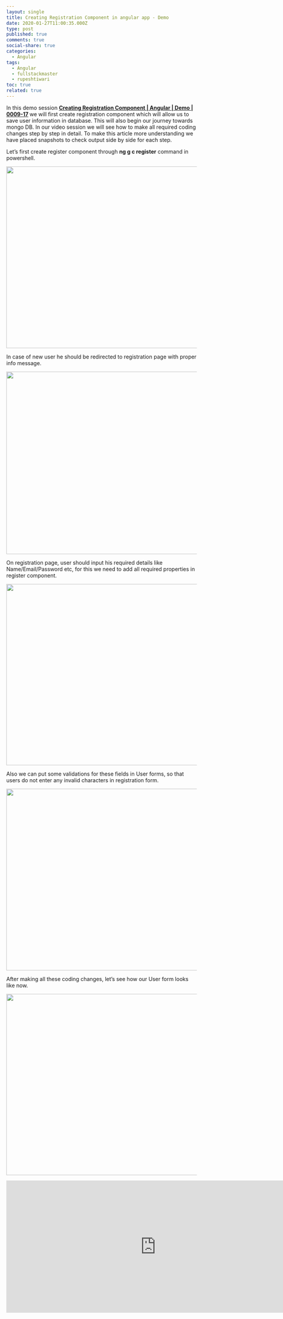 ```yaml
---
layout: single
title: Creating Registration Component in angular app - Demo
date: 2020-01-27T11:00:35.000Z
type: post
published: true
comments: true
social-share: true
categories:
  - Angular
tags:
  - Angular
  - fullstackmaster
  - rupeshtiwari
toc: true
related: true
---
```


<p>In this demo session <strong><a href="https://www.youtube.com/watch?v=LsZeU7uBSkY&amp;list=PLZed_adPqIJrl9pwlERGhU-RCNOtKqvyD&amp;index=18&amp;t=0s" target="_blank" rel="noopener noreferrer">Creating Registration Component | Angular | Demo | 0009-17</a> </strong>we will first create registration component which will allow us to save user information in database. This will also begin our journey towards mongo DB. In our video session we will see how to make all required coding changes step by step in detail. To make this article more understanding we have placed snapshots to check output side by side for each step.</p>
<p>Let’s first create register component through <strong>ng g c register</strong> command in powershell.</p>
<p><img class="alignnone size-full wp-image-2942" src="{{ site.baseurl }}/assets/2020/01/CR1.png" alt="" width="854" height="481" /></p>
<p>In case of new user he should be redirected to registration page with proper info message.</p>
<p><img class="alignnone size-full wp-image-2941" src="{{ site.baseurl }}/assets/2020/01/CR2.png" alt="" width="854" height="483" /></p>
<p>On registration page, user should input his required details like Name/Email/Password etc, for this we need to add all required properties in register component.</p>
<p><img class="alignnone size-full wp-image-2940" src="{{ site.baseurl }}/assets/2020/01/CR3.png" alt="" width="852" height="480" /></p>
<p>Also we can put some validations for these fields in User forms, so that users do not enter any invalid characters in registration form.</p>
<p><img class="alignnone size-full wp-image-2939" src="{{ site.baseurl }}/assets/2020/01/CR4.png" alt="" width="852" height="481" /></p>
<p>After making all these coding changes, let’s see how our User form looks like now.</p>
<p><img class="alignnone size-full wp-image-2938" src="{{ site.baseurl }}/assets/2020/01/CR5.png" alt="" width="853" height="480" /></p>
<p><iframe src="https://www.youtube.com/embed/LsZeU7uBSkY" width="790" height="350" frameborder="0" allowfullscreen="allowfullscreen"><span data-mce-type="bookmark" style="display: inline-block; width: 0px; overflow: hidden; line-height: 0;" class="mce_SELRES_start">﻿</span><span data-mce-type="bookmark" style="display: inline-block; width: 0px; overflow: hidden; line-height: 0;" class="mce_SELRES_start">﻿</span></iframe></p>
